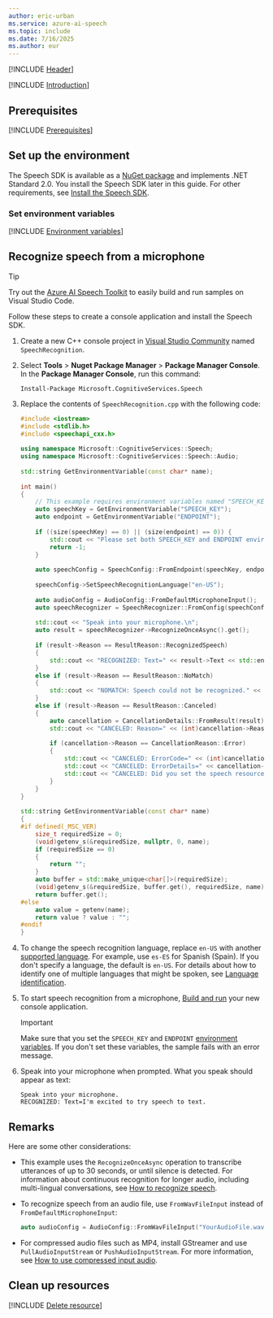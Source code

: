 ```yaml
---
author: eric-urban
ms.service: azure-ai-speech
ms.topic: include
ms.date: 7/16/2025
ms.author: eur
---
```


[!INCLUDE [Header](../../common/cpp.md)]

[!INCLUDE [Introduction](intro.md)]

## Prerequisites

[!INCLUDE [Prerequisites](../../common/azure-prerequisites-resourcekey-endpoint.md)]

## Set up the environment

The Speech SDK is available as a [NuGet package](https://www.nuget.org/packages/Microsoft.CognitiveServices.Speech) and implements .NET Standard 2.0. You install the Speech SDK later in this guide. For other requirements, see [Install the Speech SDK](../../../quickstarts/setup-platform.md?pivots=programming-language-cpp).

### Set environment variables

[!INCLUDE [Environment variables](../../common/environment-variables-resourcekey-endpoint.md)]

## Recognize speech from a microphone

> [!TIP]
> Try out the [Azure AI Speech Toolkit](https://marketplace.visualstudio.com/items?itemName=ms-azureaispeech.azure-ai-speech-toolkit) to easily build and run samples on Visual Studio Code.

Follow these steps to create a console application and install the Speech SDK.

1. Create a new C++ console project in [Visual Studio Community](https://visualstudio.microsoft.com/downloads/) named `SpeechRecognition`.

1. Select **Tools** > **Nuget Package Manager** > **Package Manager Console**. In the **Package Manager Console**, run this command:

    ```console
    Install-Package Microsoft.CognitiveServices.Speech
    ```

1. Replace the contents of `SpeechRecognition.cpp` with the following code:

   ```cpp
   #include <iostream> 
   #include <stdlib.h>
   #include <speechapi_cxx.h>
    
   using namespace Microsoft::CognitiveServices::Speech;
   using namespace Microsoft::CognitiveServices::Speech::Audio;
    
   std::string GetEnvironmentVariable(const char* name);
    
   int main()
   {
       // This example requires environment variables named "SPEECH_KEY" and "ENDPOINT"
       auto speechKey = GetEnvironmentVariable("SPEECH_KEY");
       auto endpoint = GetEnvironmentVariable("ENDPOINT");
        
       if ((size(speechKey) == 0) || (size(endpoint) == 0)) {
           std::cout << "Please set both SPEECH_KEY and ENDPOINT environment variables." << std::endl;
           return -1;
       }
    
       auto speechConfig = SpeechConfig::FromEndpoint(speechKey, endpoint);
    
       speechConfig->SetSpeechRecognitionLanguage("en-US");
    
       auto audioConfig = AudioConfig::FromDefaultMicrophoneInput();
       auto speechRecognizer = SpeechRecognizer::FromConfig(speechConfig, audioConfig);
    
       std::cout << "Speak into your microphone.\n";
       auto result = speechRecognizer->RecognizeOnceAsync().get();
    
       if (result->Reason == ResultReason::RecognizedSpeech)
       {
           std::cout << "RECOGNIZED: Text=" << result->Text << std::endl;
       }
       else if (result->Reason == ResultReason::NoMatch)
       {
           std::cout << "NOMATCH: Speech could not be recognized." << std::endl;
       }
       else if (result->Reason == ResultReason::Canceled)
       {
           auto cancellation = CancellationDetails::FromResult(result);
           std::cout << "CANCELED: Reason=" << (int)cancellation->Reason << std::endl;
    
           if (cancellation->Reason == CancellationReason::Error)
           {
               std::cout << "CANCELED: ErrorCode=" << (int)cancellation->ErrorCode << std::endl;
               std::cout << "CANCELED: ErrorDetails=" << cancellation->ErrorDetails << std::endl;
               std::cout << "CANCELED: Did you set the speech resource key and endpoint values?" << std::endl;
           }
       }
   }
    
   std::string GetEnvironmentVariable(const char* name)
   {
   #if defined(_MSC_VER)
       size_t requiredSize = 0;
       (void)getenv_s(&requiredSize, nullptr, 0, name);
       if (requiredSize == 0)
       {
           return "";
       }
       auto buffer = std::make_unique<char[]>(requiredSize);
       (void)getenv_s(&requiredSize, buffer.get(), requiredSize, name);
       return buffer.get();
   #else
       auto value = getenv(name);
       return value ? value : "";
   #endif
   }
   ```

1. To change the speech recognition language, replace `en-US` with another [supported language](~/articles/ai-services/speech-service/language-support.md). For example, use `es-ES` for Spanish (Spain). If you don't specify a language, the default is `en-US`. For details about how to identify one of multiple languages that might be spoken, see [Language identification](~/articles/ai-services/speech-service/language-identification.md).

1. To start speech recognition from a microphone, [Build and run](/cpp/build/vscpp-step-2-build) your new console application.

   > [!IMPORTANT]
   > Make sure that you set the `SPEECH_KEY` and `ENDPOINT` [environment variables](#set-environment-variables). If you don't set these variables, the sample fails with an error message.

1. Speak into your microphone when prompted. What you speak should appear as text:

   ```output
   Speak into your microphone.
   RECOGNIZED: Text=I'm excited to try speech to text.
   ```

## Remarks

Here are some other considerations:

- This example uses the `RecognizeOnceAsync` operation to transcribe utterances of up to 30 seconds, or until silence is detected. For information about continuous recognition for longer audio, including multi-lingual conversations, see [How to recognize speech](~/articles/ai-services/speech-service/how-to-recognize-speech.md).
- To recognize speech from an audio file, use `FromWavFileInput` instead of `FromDefaultMicrophoneInput`:

  ```cpp
  auto audioConfig = AudioConfig::FromWavFileInput("YourAudioFile.wav");
  ```

- For compressed audio files such as MP4, install GStreamer and use `PullAudioInputStream` or `PushAudioInputStream`. For more information, see [How to use compressed input audio](~/articles/ai-services/speech-service/how-to-use-codec-compressed-audio-input-streams.md).

## Clean up resources

[!INCLUDE [Delete resource](../../common/delete-resource.md)]
